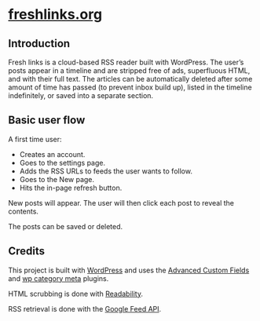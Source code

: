 # [freshlinks.org](http://freshlinks.org)

## Introduction

Fresh links is a cloud-based RSS reader built with WordPress. The user’s posts appear in a timeline and are stripped free of ads, superfluous HTML, and with their full text. The articles can be automatically deleted after some amount of time has passed (to prevent inbox build up), listed in the timeline indefinitely, or saved into a separate section.

## Basic user flow

A first time user:

* Creates an account.
* Goes to the settings page.
* Adds the RSS URLs to feeds the user wants to follow.
* Goes to the New page.
* Hits the in-page refresh button.

New posts will appear. The user will then click each post to reveal the contents.

The posts can be saved or deleted.

## Credits

This project is built with [WordPress](https://wordpress.org) and uses the [Advanced Custom Fields](http://www.advancedcustomfields.com) and [wp category meta](https://wordpress.org/plugins/wp-category-meta/) plugins.

HTML scrubbing is done with [Readability](https://bitbucket.org/fivefilters/php-readability/overview).

RSS retrieval is done with the [Google Feed API](https://developers.google.com/feed/).
